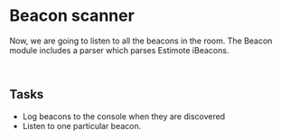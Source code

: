 # Beacon scanner

Now, we are going to listen to all the beacons in the room. The Beacon module includes a parser which parses Estimote iBeacons.

` `

## Tasks

- Log beacons to the console when they  are discovered
- Listen to one particular beacon.
